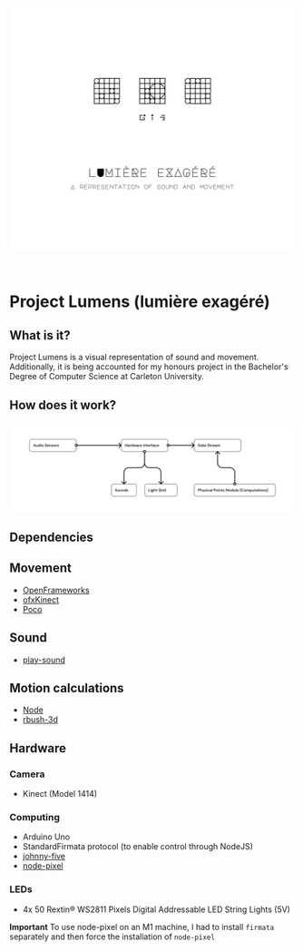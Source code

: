 <p align="center">
  <img width="600" src="./assets/logo.png">
</p>

<br>

# Project Lumens (lumière exagéré)

## What is it?
Project Lumens is a visual representation of sound and movement. Additionally, it is being accounted for my honours project in the Bachelor's Degree of Computer Science at Carleton University.

## How does it work?
<img width="600" src="./assets/diagram.png">

## Dependencies

## Movement
- [OpenFrameworks](https://openframeworks.cc/)
- [ofxKinect](https://github.com/ofTheo/ofxKinect)
- [Poco](https://pocoproject.org/)

## Sound 
- [play-sound](https://github.com/shime/play-sound)

## Motion calculations
- [Node](https://nodejs.org/en/)
- [rbush-3d](https://github.com/Eronana/rbush-3d)

## Hardware

### Camera
- Kinect (Model 1414)

### Computing
- Arduino Uno
- StandardFirmata protocol (to enable control through NodeJS)
- [johnny-five](https://github.com/rwaldron/johnny-five)
- [node-pixel](https://github.com/ajfisher/node-pixel)

### LEDs
- 4x 50 Rextin® WS2811 Pixels Digital Addressable LED String Lights (5V)

**Important**
To use node-pixel on an M1 machine, I had to install `firmata` separately and then force the installation of `node-pixel`
